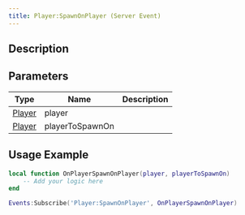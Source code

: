 ```yaml
---
title: Player:SpawnOnPlayer (Server Event)
---
```

## Description

## Parameters

| Type                                  | Name            | Description |
| ------------------------------------- | --------------- | ----------- |
| [Player](/vext/ref/server/class/player) | player          |             |
| [Player](/vext/ref/server/class/player) | playerToSpawnOn |             |

## Usage Example

``` lua
local function OnPlayerSpawnOnPlayer(player, playerToSpawnOn)
    -- Add your logic here
end

Events:Subscribe('Player:SpawnOnPlayer', OnPlayerSpawnOnPlayer)
```
